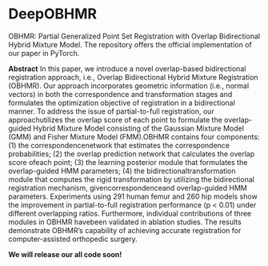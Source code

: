 # DeepOBHMR
OBHMR: Partial Generalized Point Set Registration with Overlap Bidirectional Hybrid Mixture Model.
The repository offers the official implementation of our paper in PyTorch.

**Abstract**
 In this paper, we introduce a novel overlap-based bidirectional registration approach, i.e., Overlap Bidirectional Hybrid Mixture Registration (OBHMR). Our approach incorporates geometric information (i.e., normal vectors) in both the correspondence and transformation stages and formulates the optimization objective of registration in a bidirectional manner. To address the issue of partial-to-full registration, our approachutilizes the overlap score of each point to formulate the overlap-guided Hybrid Mixture Model consisting of the Gaussian Mixture Model (GMM) and Fisher Mixture Model (FMM).OBHMR contains four components: (1) the correspondencenetwork that estimates the correspondence probabilities; (2) the overlap prediction network that calculates the overlap score ofeach point; (3) the learning posterior module that formulates the overlap-guided HMM parameters; (4) the bidirectionaltransformation module that computes the rigid transformation by utilizing the bidirectional registration mechanism, givencorrespondenceand overlap-guided HMM parameters. Experiments using 291 human femur and 260 hip models show the improvement in partial-to-full registration performance (p < 0.01) under different overlapping ratios. Furthermore, individual contributions of three modules in OBHMR havebeen validated in ablation studies. The results demonstrate OBHMR’s capability of achieving accurate registration for
computer-assisted orthopedic surgery.



**We will release our all code soon!**

